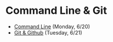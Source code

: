 # Command Line & Git

- [Command Line](https://github.com/ga-adi-nyc/Course-Materials/tree/master/lessons/command-line-and-git/command-line-lesson) (Monday, 6/20)
- [Git & Github](https://github.com/ga-adi-nyc/Course-Materials/tree/master/lessons/command-line-and-git/git/readme.md) (Tuesday, 6/21)
